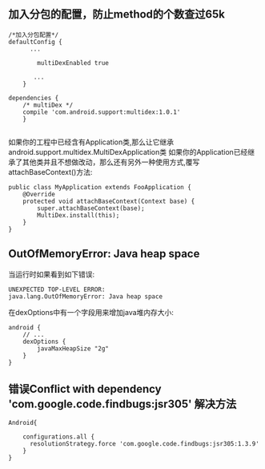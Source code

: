 
## 加入分包的配置，防止method的个数查过65k

```
/*加入分包配置*/
defaultConfig {
      ...

        multiDexEnabled true

       ...
    }
    
dependencies {
    /* multiDex */
    compile 'com.android.support:multidex:1.0.1'
    }
    
```
如果你的工程中已经含有Application类,那么让它继承android.support.multidex.MultiDexApplication类
如果你的Application已经继承了其他类并且不想做改动，那么还有另外一种使用方式,覆写attachBaseContext()方法:

```
public class MyApplication extends FooApplication {  
    @Override  
    protected void attachBaseContext(Context base) {  
        super.attachBaseContext(base);  
        MultiDex.install(this);  
    }  
}  
```

## OutOfMemoryError: Java heap space
当运行时如果看到如下错误:
```
UNEXPECTED TOP-LEVEL ERROR:  
java.lang.OutOfMemoryError: Java heap space 
```
在dexOptions中有一个字段用来增加java堆内存大小:
```
android {  
    // ...  
    dexOptions {  
        javaMaxHeapSize "2g"  
    }  
}
```


## 错误Conflict with dependency 'com.google.code.findbugs:jsr305' 解决方法
```
Android{

    configurations.all {
      resolutionStrategy.force 'com.google.code.findbugs:jsr305:1.3.9'
    }
}
```